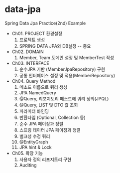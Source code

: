 # data-jpa
Spring Data Jpa Practice(2nd) Example
+ Ch01. PROJECT 환경설정
    1. 프로젝트 생성
    2. SPRING DATA JPA와 DB설정 -- 중요
+ Ch02. DOMAIN
    1. Member, Team 도메인 설정 및 MemberTest 작성
+ Ch03. INTERFACE
    1. 순수JPA 기반 (MemberJpaRepository) 구현
    2. 공통 인터페이스 설정 및 적용(MemberRepository)
+ Ch04. Query Method
    1. 메소드 이름으로 쿼리 생성
    2. JPA NamedQuery
    3. @Query, 리포지토리 메소드에 쿼리 정의(JPQL)
    4. @Query, LIST 및 DTO 값 조회
    5. 파라미터 바인딩
    6. 반환타입 (Optional, Collection 등)
    7. 순수 JPA 페이징과 정렬
    8. 스프링 데이터 JPA 페이징과 정렬
    9. 벌크성 수정 쿼리
    10. @EntityGraph
    11. JPA hint & Lock
+ Ch05. 확장 기능
    1. 사용자 정의 리포지토리 구현
    2. Auditing
